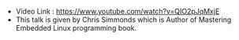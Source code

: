 - Video Link : https://www.youtube.com/watch?v=QIO2pJqMxjE
- This talk is given by Chris Simmonds which is Author of Mastering Embedded Linux programming book.